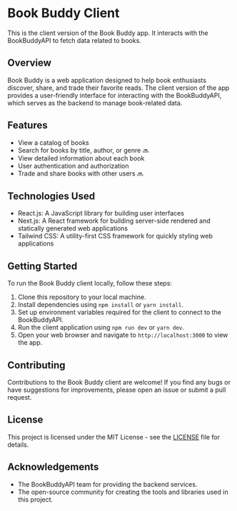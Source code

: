 # Book Buddy Client

This is the client version of the Book Buddy app. It interacts with the BookBuddyAPI to fetch data related to books.

## Overview

Book Buddy is a web application designed to help book enthusiasts discover, share, and trade their favorite reads. The client version of the app provides a user-friendly interface for interacting with the BookBuddyAPI, which serves as the backend to manage book-related data.

## Features

- View a catalog of books
- Search for books by title, author, or genre 🔜
- View detailed information about each book
- User authentication and authorization 
- Trade and share books with other users 🔜

## Technologies Used

- React.js: A JavaScript library for building user interfaces
- Next.js: A React framework for building server-side rendered and statically generated web applications
- Tailwind CSS: A utility-first CSS framework for quickly styling web applications


## Getting Started

To run the Book Buddy client locally, follow these steps:

1. Clone this repository to your local machine.
2. Install dependencies using `npm install` or `yarn install`.
3. Set up environment variables required for the client to connect to the BookBuddyAPI.
4. Run the client application using `npm run dev` or `yarn dev`.
5. Open your web browser and navigate to `http://localhost:3000` to view the app.

## Contributing

Contributions to the Book Buddy client are welcome! If you find any bugs or have suggestions for improvements, please open an issue or submit a pull request.

## License

This project is licensed under the MIT License - see the [LICENSE](LICENSE) file for details.

## Acknowledgements

- The BookBuddyAPI team for providing the backend services.
- The open-source community for creating the tools and libraries used in this project.

